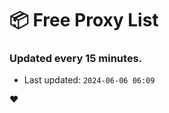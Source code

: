 # :package: Free Proxy List
### Updated every 15 minutes.

- Last updated: `2024-06-06 06:09`

:heart:

